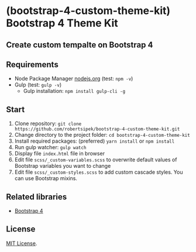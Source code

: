﻿# (bootstrap-4-custom-theme-kit) Bootstrap 4 Theme Kit 
## Create custom tempalte on Bootstrap 4

## Requirements

- Node Package Manager [nodejs.org](https://nodejs.org) (test: `npm -v`) 
- Gulp (test: `gulp -v`)
  - Gulp installation: `npm install gulp-cli -g`

## Start

1. Clone repository: `git clone https://github.com/robertsipek/bootstrap-4-custom-theme-kit.git`
2. Change directory to the project folder: `cd bootstrap-4-custom-theme-kit`
2. Install required packages: (preferred) `yarn install` or `npm install`
3. Run gulp watcher: `gulp watch`
4. Display file `index.html` file in browser
5. Edit file `scss/_custom-variables.scss` to overwrite default values of Bootstrap variables you want to change
6. Edit file `scss/_custom-styles.scss` to add custom cascade styles. You can use Bootstrap mixins.

## Related libraries

- [Bootstrap 4](https://github.com/twbs/bootstrap/)

## License

[MIT License](https://opensource.org/licenses/MIT).
